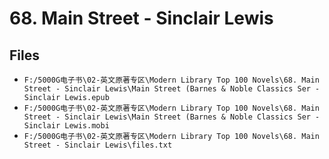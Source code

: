 # 68. Main Street - Sinclair Lewis

## Files

- `F:/5000G电子书\02-英文原著专区\Modern Library Top 100 Novels\68. Main Street - Sinclair Lewis\Main Street (Barnes & Noble Classics Ser - Sinclair Lewis.epub`
- `F:/5000G电子书\02-英文原著专区\Modern Library Top 100 Novels\68. Main Street - Sinclair Lewis\Main Street (Barnes & Noble Classics Ser - Sinclair Lewis.mobi`
- `F:/5000G电子书\02-英文原著专区\Modern Library Top 100 Novels\68. Main Street - Sinclair Lewis\files.txt`
